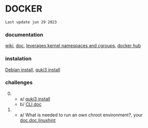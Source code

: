 # DOCKER
` Last update jun 29 2023 `
### documentation
<a href="https://es.wikipedia.org/wiki/Docker_(software)">wiki</a>,
<a href="">doc</a>,
<a href="https://medium.com/@saschagrunert/demystifying-containers-part-i-kernel-space-2c53d6979504">leverages kernel namespaces and cgroups</a>,
<a href="https://hub.docker.com/">docker hub</a>
### instalation
<a href="https://docs.docker.com/desktop/install/debian/">Debian install</a>, <a href="https://github.com/quki3/DOCKER/blob/main/UNLOCK-CHALLENGES/0/a/install.md">quki3 install</a> 
### challenges
0. - a/ <a href="https://github.com/quki3/DOCKER/blob/main/UNLOCK-CHALLENGES/0/a/install.md">quki3 install</a>
   - b/ <a href="https://docs.docker.com/engine/reference/commandline/cli/?_gl=1*bltxje*_ga*ODQ0Mjg2NDcxLjE2ODk3OTIyNzQ.*_ga_XJWPQMJYHQ*MTY4OTc5NDk4Ni4yLjEuMTY4OTc5NTA0Ni42MC4wLjA.">CLI doc</a>
1. - a/ What is needed to run an own chroot environment?, your <a href='https://en.wikipedia.org/wiki/Chroot'>doc</a>,<a href="https://medium.com/@saschagrunert/demystifying-containers-part-i-kernel-space-2c53d6979504">doc</a>,<a href="https://linuxhint.com/setup-linux-chroot-jails/">linuxhint</a>
	
